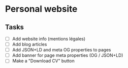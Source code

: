 # Personal website

## Tasks

- [ ] Add website info (mentions légales)
- [ ] Add blog articles
- [ ] Add JSON+LD and meta OG properties to pages
- [ ] Add banner for page meta properties (OG / JSON+LD)
- [ ] Make a "Download CV" button